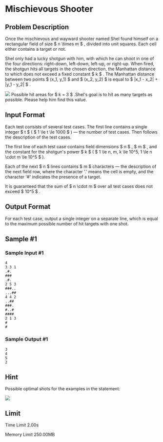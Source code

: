 # Mischievous Shooter

## Problem Description

Once the mischievous and wayward shooter named Shel found himself on a rectangular field of size $ n \times m $ , divided into unit squares. Each cell either contains a target or not.

Shel only had a lucky shotgun with him, with which he can shoot in one of the four directions: right-down, left-down, left-up, or right-up. When fired, the shotgun hits all targets in the chosen direction, the Manhattan distance to which does not exceed a fixed constant $ k $ . The Manhattan distance between two points $ (x_1, y_1) $ and $ (x_2, y_2) $ is equal to $ |x_1 - x_2| + |y_1 - y_2| $ .

 ![](https://cdn.luogu.com.cn/upload/vjudge_pic/CF1921G/07ae9ceed185244b94a445086f5cae84fbf84168.png) Possible hit areas for $ k = 3 $ .Shel's goal is to hit as many targets as possible. Please help him find this value.

## Input Format

Each test consists of several test cases. The first line contains a single integer $ t $ ( $ 1 \le t \le 1000 $ ) — the number of test cases. Then follows the description of the test cases.

The first line of each test case contains field dimensions $ n $ , $ m $ , and the constant for the shotgun's power $ k $ ( $ 1 \le n, m, k \le 10^5, 1 \le n \cdot m \le 10^5 $ ).

Each of the next $ n $ lines contains $ m $ characters — the description of the next field row, where the character '.' means the cell is empty, and the character '\#' indicates the presence of a target.

It is guaranteed that the sum of $ n \cdot m $ over all test cases does not exceed $ 10^5 $ .

## Output Format

For each test case, output a single integer on a separate line, which is equal to the maximum possible number of hit targets with one shot.

## Sample #1

### Sample Input #1

```
4
3 3 1
.#.
###
.#.
2 5 3
###..
...##
4 4 2
..##
###.
#..#
####
2 1 3
#
#
```

### Sample Output #1

```
3
4
5
2
```

## Hint

Possible optimal shots for the examples in the statement:

 ![](https://cdn.luogu.com.cn/upload/vjudge_pic/CF1921G/027b9a5a762b96357d7642f8eac1d4cf8d7ae93a.png)

## Limit



Time Limit
2.00s

Memory Limit
250.00MB